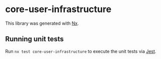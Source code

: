 # core-user-infrastructure

This library was generated with [Nx](https://nx.dev).

## Running unit tests

Run `nx test core-user-infrastructure` to execute the unit tests via [Jest](https://jestjs.io).
